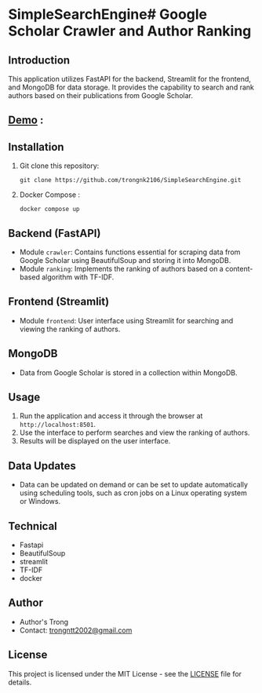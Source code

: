 # SimpleSearchEngine# Google Scholar Crawler and Author Ranking

## Introduction
This application utilizes FastAPI for the backend, Streamlit for the frontend, and MongoDB for data storage. It provides the capability to search and rank authors based on their publications from Google Scholar.

## [Demo](https://youtu.be/AWdssumpBrw) :

## Installation
1. Git clone this repository:
   ```
   git clone https://github.com/trongnk2106/SimpleSearchEngine.git
   ```
2. Docker Compose :
   ```
   docker compose up
   ```

## Backend (FastAPI)
- Module `crawler`: Contains functions essential for scraping data from Google Scholar using BeautifulSoup and storing it into MongoDB.
- Module `ranking`: Implements the ranking of authors based on a content-based algorithm with TF-IDF.

## Frontend (Streamlit)
- Module `frontend`: User interface using Streamlit for searching and viewing the ranking of authors.

## MongoDB
- Data from Google Scholar is stored in a collection within MongoDB.

## Usage
1. Run the application and access it through the browser at `http://localhost:8501`.
2. Use the interface to perform searches and view the ranking of authors.
3. Results will be displayed on the user interface.

## Data Updates
- Data can be updated on demand or can be set to update automatically using scheduling tools, such as cron jobs on a Linux operating system or Windows.

## Technical 
- Fastapi
- BeautifulSoup
- streamlit
- TF-IDF
- docker 

## Author
- Author's Trong
- Contact: trongntt2002@gmail.com

## License
This project is licensed under the MIT License - see the [LICENSE](LICENSE) file for details.
